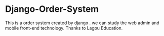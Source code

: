 # Django-Order-System
This is a order system created by django . we can study the web admin and mobile front-end technology. Thanks to Lagou Education.
